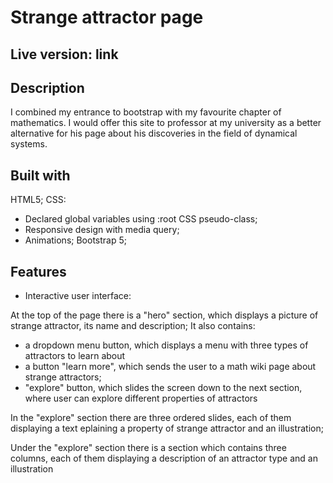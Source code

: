# Strange attractor page

## Live version: link

## Description 
I combined my entrance to bootstrap with my favourite chapter of mathematics. I would offer this site to professor at my university as a better alternative for his page about his discoveries in the field of dynamical systems. 


## Built with
HTML5;
CSS:
- Declared global variables using :root CSS pseudo-class;
- Responsive design with media query;
- Animations;
Bootstrap 5;


## Features
- Interactive user interface: 

At the top of the page there is a "hero" section, which displays a picture of strange attractor, its name and description; 
It also contains: 
  - a dropdown menu button, which displays a menu with three types of attractors to learn about
  - a button "learn more", which sends the user to a math wiki page about strange attractors;
  - "explore" button, which slides the screen down to the next section, where user can explore different properties of attractors    

In the "explore" section there are three ordered slides, each of them displaying a text eplaining a property of strange attractor and an illustration; 

Under the "explore" section there is a section which contains three columns, each of them displaying a description of an attractor type and an illustration
